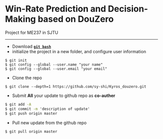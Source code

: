 # Win-Rate Prediction and Decision-Making based on DouZero
Project for ME237 in SJTU

---

- Download [**`git bash`**](https://git-scm.com/downloads)
- initialize the project in a new folder, and configure user information
```
$ git init
$ git config --global --user.name "your name"
$ git config --global --user.email "your email"
```
- Clone the repo
```
$ git clone --depth=1 https://github.com/sy-shi/Kyros_douzero.git
```

- Submit **All** your update to github repo as **co-auther**
``` cmd
$ git add -A
$ git commit -m 'description of update'
$ git push origin master
```
- Pull new update from the github repo
```
$ git pull origin master